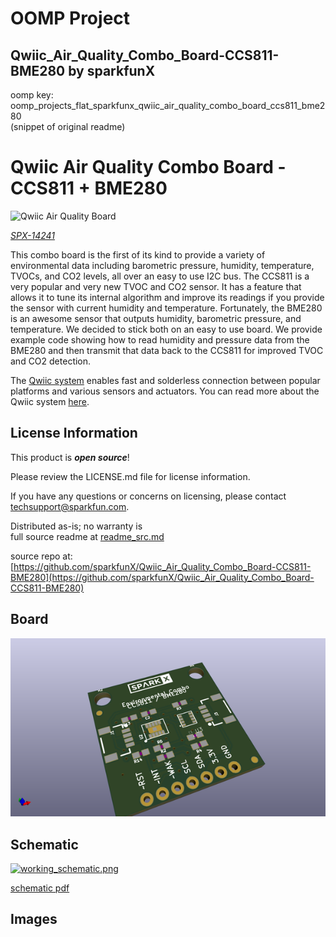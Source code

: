 # OOMP Project  
## Qwiic_Air_Quality_Combo_Board-CCS811-BME280  by sparkfunX  
  
oomp key: oomp_projects_flat_sparkfunx_qwiic_air_quality_combo_board_ccs811_bme280  
(snippet of original readme)  
  
Qwiic Air Quality Combo Board - CCS811 + BME280  
========================================  
  
![Qwiic Air Quality Board](https://cdn.sparkfun.com//assets/parts/1/2/1/8/7/CCS811_BME280_Environmental_Combo_01.jpg)  
  
[*SPX-14241*](https://www.sparkfun.com/products/14241)  
  
This combo board is the first of its kind to provide a variety of environmental data including barometric pressure, humidity, temperature, TVOCs, and CO2 levels, all over an easy to use I2C bus. The CCS811 is a very popular and very new TVOC and CO2 sensor. It has a feature that allows it to tune its internal algorithm and improve its readings if you provide the sensor with current humidity and temperature. Fortunately, the BME280 is an awesome sensor that outputs humidity, barometric pressure, and temperature. We decided to stick both on an easy to use board. We provide example code showing how to read humidity and pressure data from the BME280 and then transmit that data back to the CCS811 for improved TVOC and CO2 detection.  
  
The [Qwiic system](http://www.sparkfun.com/qwiic) enables fast and solderless connection between popular platforms and various sensors and actuators. You can read more about the Qwiic system [here](http://www.sparkfun.com/qwiic).   
  
License Information  
-------------------  
  
This product is _**open source**_!  
  
Please review the LICENSE.md file for license information.  
  
If you have any questions or concerns on licensing, please contact techsupport@sparkfun.com.  
  
Distributed as-is; no warranty is  
  full source readme at [readme_src.md](readme_src.md)  
  
source repo at: [https://github.com/sparkfunX/Qwiic_Air_Quality_Combo_Board-CCS811-BME280](https://github.com/sparkfunX/Qwiic_Air_Quality_Combo_Board-CCS811-BME280)  
## Board  
  
[![working_3d.png](working_3d_600.png)](working_3d.png)  
## Schematic  
  
[![working_schematic.png](working_schematic_600.png)](working_schematic.png)  
  
[schematic pdf](working_schematic.pdf)  
## Images  
